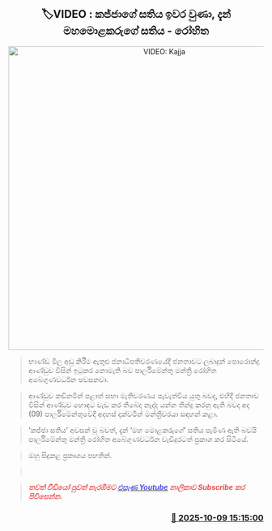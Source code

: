 <p align='center'><b><h2 align='center' title='VIDEO: Kajja's week is over, now it's the mastermind's week - Rohitha'>🏷VIDEO : කජ්ජාගේ සතිය ඉවර වුණා, දැන් මහමොළකරුගේ සතිය - රෝහිත </h2></b></p>
<p align='center'><img src='https://helakuru.sgp1.cdn.digitaloceanspaces.com/esana/images/lib/rohitha-abe-video.jpg' width='600' alt='VIDEO: Kajja's week is over, now it's the mastermind's week - Rohitha'></p>

> භාණ්ඩ මිල අඩු කිරීම ඇතුළු ජනාධිපතිවරණයේදී ජනතාවට ලබාදුන් පොරොන්දු ආණ්ඩුව විසින් ඉටුකර නොමැති බව පාර්ලිමේන්තු මන්ත්‍රී රෝහිත අබේගුණවර්ධන පවසනවා.

> ආණ්ඩුව කඩිනමින් පළාත් සභා මැතිවරණය පැවැත්විය යුතු බවද, එහිදී ජනතාව විසින් ආණ්ඩුව හොඳට වැඩ කර තිබේද නැද්ද යන්න තීන්දු කරනු ඇති බවද අද (09) පාර්ලිමේන්තුවේදී අදහස් දක්වමින් මන්ත්‍රීවරයා සඳහන් කළා.

> ‘කජ්ජා සතිය’ අවසන් වූ බවත්, දැන් ‘මහ මොළකරුගේ’ සතිය පැමිණ ඇති බවයි පාර්ලිමේන්තු මන්ත්‍රී රෝහිත අබේගුණවර්ධන වැඩිදුරටත් ප්‍රකාශ කර සිටියේ.

> ඔහු සිදුකළ ප්‍රකාශය පහතින්.

>  

> <span style='color:#e64d4d'><em><strong>තවත් වීඩියෝ පුවත් නැරඹීමට </strong></em></span><a href='https://youtube.com/@esanamedia?si=UZCWEZmqFcpzlvdV'><span style='color:#4d4de6'><em><strong>එසැණ Youtube</strong></em></span></a><span style='color:#e64d4d'><em><strong> නාලිකාව Subscribe කර පිවිසෙන්න.</strong></em></span>



<h3 align='right'><a href='https://www.helakuru.lk/esana/p/114349/'>📅 2025-10-09 15:15:00</a></h3>
